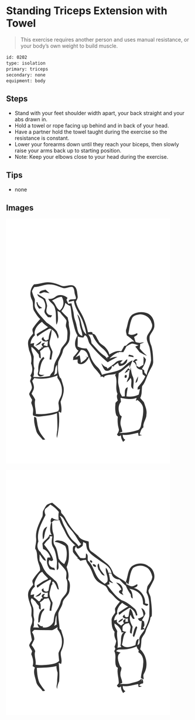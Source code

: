 # Standing Triceps Extension with Towel
> This exercise requires another person and uses manual resistance, or your body’s own weight to build muscle.

``` 
id: 0202 
type: isolation 
primary: triceps 
secondary: none 
equipment: body 
``` 

## Steps

 - Stand with your feet shoulder width apart, your back straight and your abs drawn in.
 - Hold a towel or rope facing up behind and in back of your head.
 - Have a partner hold the towel taught during the exercise so the resistance is constant.
 - Lower your forearms down until they reach your biceps, then slowly raise your arms back up to starting position.
 - Note: Keep your elbows close to your head during the exercise.

## Tips

 - none

## Images

![](../svg/0202-relaxation.svg)

![](../svg/0202-tension.svg)
